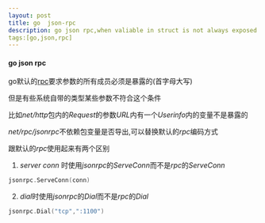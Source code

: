 ```yaml
---
layout: post
title: go  json-rpc
description: go json rpc,when valiable in struct is not always exposed
tags:[go,json,rpc]
---
```

#### go json rpc
go默认的[rpc](/2015/03/09/go-rpc.html)要求参数的所有成员必须是暴露的(首字母大写)

但是有些系统自带的类型某些参数不符合这个条件

比如*net/http*包内的*Request*的参数*URL*内有一个*Userinfo*内的变量不是暴露的

*net/rpc/jsonrpc*不依赖包变量是否导出,可以替换默认的*rpc*编码方式

跟默认的*rpc*使用起来有两个区别
1.  *server conn* 时使用*jsonrpc*的*ServeConn*而不是*rpc*的*ServeConn*

```go
jsonrpc.ServeConn(conn)
```
2.  *dial*时使用*jsonrpc*的*Dial*而不是*rpc*的*Dial*

```go
jsonrpc.Dial("tcp",":1100")
```
